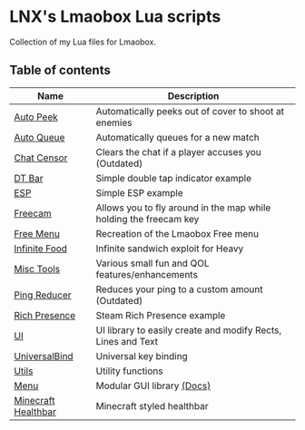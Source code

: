 # LNX's Lmaobox Lua scripts

Collection of my Lua files for Lmaobox.

## Table of contents

Name | Description
--- | ---
[Auto Peek](src/AutoPeek.lua) | Automatically peeks out of cover to shoot at enemies
[Auto Queue](src/AutoQueue.lua) | Automatically queues for a new match
[Chat Censor](src/ChatCensor.lua) | Clears the chat if a player accuses you (Outdated)
[DT Bar](src/DT-Bar.lua) | Simple double tap indicator example
[ESP](src/ESP.lua) | Simple ESP example
[Freecam](src/Freecam.lua) | Allows you to fly around in the map while holding the freecam key
[Free Menu](src/FreeMenu.lua) | Recreation of the Lmaobox Free menu
[Infinite Food](src/Infinite-Food.lua) | Infinite sandwich exploit for Heavy
[Misc Tools](src/Misc-Tools.lua) | Various small fun and QOL features/enhancements
[Ping Reducer](src/PingReducer.lua) | Reduces your ping to a custom amount (Outdated)
[Rich Presence](src/RichPresence.lua) | Steam Rich Presence example
[UI](src/UI.lua) | UI library to easily create and modify Rects, Lines and Text
[UniversalBind](src/Universal-Bind.lua) | Universal key binding
[Utils](src/Utils.lua) | Utility functions
[Menu](src/MenuLib/Menu.lua) | Modular GUI library [(Docs)](https://github.com/lnx00/Lmaobox-Lua/wiki/Menu-Library)
[Minecraft Healthbar](src/MC-Healthbar) | Minecraft styled healthbar
